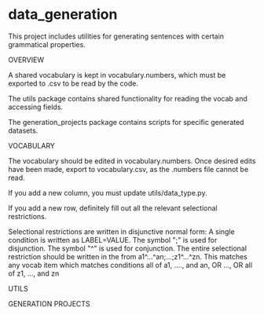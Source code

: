 # data_generation

This project includes utilities for generating sentences with certain grammatical properties.


OVERVIEW

A shared vocabulary is kept in vocabulary.numbers, which must be exported to .csv to be read by the code.

The utils package contains shared functionality for reading the vocab and accessing fields.

The generation_projects package contains scripts for specific generated datasets.


VOCABULARY

The vocabulary should be edited in vocabulary.numbers. Once desired edits have been made, export to vocabulary.csv, as
the .numbers file cannot be read.

If you add a new column, you must update utils/data_type.py.

If you add a new row, definitely fill out all the relevant selectional restrictions.

Selectional restrictions are written in disjunctive normal form:
    A single condition is written as LABEL=VALUE.
    The symbol ";" is used for disjunction.
    The symbol "^" is used for conjunction.
    The entire selectional restriction should be written in the from a1^...^an;...;z1^...^zn. This matches any vocab
    item which matches conditions all of a1, ...., and an, OR ..., OR all of z1, ..., and zn


UTILS


GENERATION PROJECTS

